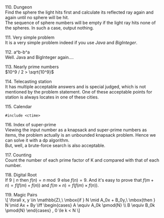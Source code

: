 110\. Dungeon  
Find the sphere the light hits first and calculate its reflected ray
again and again until no sphere will be hit.  
The sequence of sphere numbers will be empty if the light ray hits none
of the spheres. In such a case, output nothing.

111\. Very simple problem  
It is a very simple problem indeed if you use *Java* and *BigInteger*.

112\. a^b-b^a  
Well. Java and BigInteger again....

113\. Nearly prime numbers  
$10^9 / 2 > \sqrt{10^9}$

114\. Telecasting station  
It has multiple acceptable answers and is special judged, which is not
mentioned by the problem statement. One of these acceptable points for
station is always locates in one of these cities.

115\. Calendar  

    #include <ctime>

116\. Index of super-prime  
Viewing the input number as a knapsack and super-prime numbers as items,
the problem actually is an unbounded knapsack problem. Hence we can
solve it with a dp algorithm.  
But, well, a brute-force search is also acceptable.

117\. Counting  
Count the number of each prime factor of K and compared with that of
each number.

118\. Digital Root  
If $9 \mid n$ then $f(n) = n \bmod{9}$ else $f(n) = 9$. And it's easy to
prove that $f(m + n) = f(f(m) + f(n))$ and
$f(m \times n) = f(f(m) \times f(n))$.

119\. Magic Pairs  
\\\[
\forall x, y \in \mathbb{Z},\ 
\mbox{if } N \mid A\_0x + B\_0y,\ \mbox{then } N \mid Ax + By \iff
\begin{cases}
A \equiv A\_0k \pmod{N} \\\\
B \equiv B\_0k \pmod{N}
\end{cases}
, 0 \le k < N
\\\]

